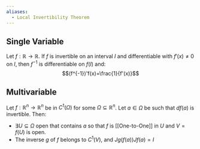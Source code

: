 ```yaml
---
aliases:
  - Local Invertibility Theorem
---
```

## Single Variable
Let $f: \mathbb{R}\to\mathbb{R}$. If $f$ is invertible on an interval $I$ and differentiable with $f'(x)\neq0$ on $I$, then $f^{-1}$ is differentiable on $f(I)$ and:
$$(f^{-1})'f(x)=\frac{1}{f'(x)}$$
## Multivariable
Let $f:\mathbb{R}^n\to \mathbb{R}^n$ be in $C^{1}(\Omega)$ for some $\Omega \subseteq \mathbb{R}^n$. Let $a\in\Omega$ be such that $df(a)$ is invertible. Then:
- $\exists U\subseteq\Omega$ open that contains $a$ so that $f$ is [[One-to-One]] in $U$ and $V=f(U)$ is open.
- The inverse $g$ of $f$ belongs to $C^{1}(V)$, and $Jg(f(a))Jf(a)=I$